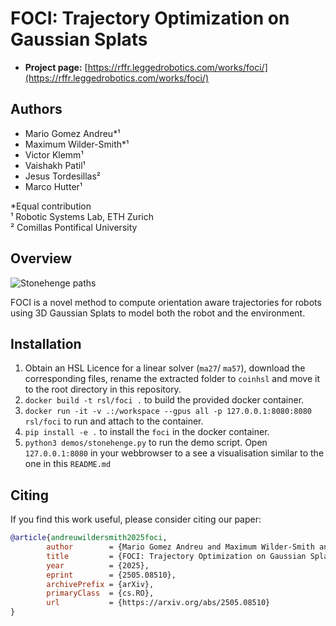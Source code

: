# FOCI: Trajectory Optimization on Gaussian Splats  


- **Project page:** [https://rffr.leggedrobotics.com/works/foci/](https://rffr.leggedrobotics.com/works/foci/)

## Authors

- Mario Gomez Andreu\*¹
- Maximum Wilder-Smith\*¹
- Victor Klemm¹
- Vaishakh Patil¹
- Jesus Tordesillas²
- Marco Hutter¹

\*Equal contribution  
¹ Robotic Systems Lab, ETH Zurich  
² Comillas Pontifical University

## Overview

![Stonehenge paths](./docs/stonerobot.gif)

FOCI is a novel method to compute orientation aware trajectories for robots using 3D Gaussian Splats to model both the robot and the environment. 


## Installation
1. Obtain an HSL Licence for a linear solver (`ma27`/ `ma57`), download the corresponding files, rename the extracted folder to `coinhsl` and move it to the root directory in this repository. 
2. `docker build -t rsl/foci .` to build the provided docker container.
3. `docker run -it -v .:/workspace --gpus all -p 127.0.0.1:8080:8080 rsl/foci` to run and attach to the container.
4. `pip install -e .` to install the `foci` in the docker container.
5. `python3 demos/stonehenge.py` to run the demo script. Open `127.0.0.1:8080` in your webbrowser to a see a visualisation similar to the one in this `README.md`

## Citing
If you find this work useful, please consider citing our paper:

```bibtex
@article{andreuwildersmith2025foci,
        author        = {Mario Gomez Andreu and Maximum Wilder-Smith and Victor Klemm and Vaishakh Patil and Jesus Tordesillas and Marco Hutter},
        title         = {FOCI: Trajectory Optimization on Gaussian Splats},
        year          = {2025},
        eprint        = {2505.08510},
        archivePrefix = {arXiv},
        primaryClass  = {cs.RO},
        url           = {https://arxiv.org/abs/2505.08510}
}
```
